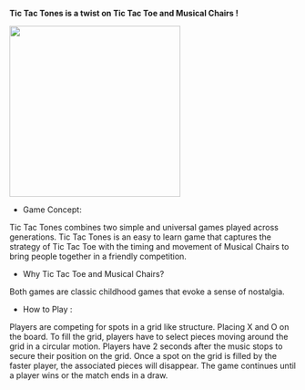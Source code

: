 
<strong>Tic Tac Tones is a twist on Tic Tac Toe and Musical Chairs !</strong>



<img src=https://github.com/user-attachments/assets/ce154efe-24b9-4cf0-ba5a-f68f9e56eeae width="300"/>


- Game Concept:

Tic Tac Tones combines two simple and universal games played across generations. Tic Tac Tones is an easy to learn game that captures the strategy of Tic Tac Toe with the timing and movement of Musical Chairs to bring people together in a friendly competition.

- Why Tic Tac Toe and Musical Chairs? 

Both games are classic childhood games that evoke a sense of nostalgia.

- How to Play : 

Players are competing for spots in a grid like structure. Placing X and O on the board. To fill the grid, players have to select pieces moving around the grid in a circular motion. Players have 2 seconds after the music stops to secure their position on the grid. Once a spot on the grid is filled by the faster player, the associated pieces will disappear. The game continues until a player wins or the match ends in a draw.




